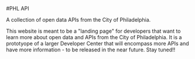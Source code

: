 #PHL API

A collection of open data APIs from the City of Philadelphia.

This website is meant to be a "landing page" for developers that want to learn more about open data and APIs from the City of Philadelphia. It is a prototyope of a larger Developer Center that will encompass more APIs and have more information - to be released in the near future. Stay tuned!!
